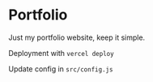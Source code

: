 
# Portfolio

Just my portfolio website, keep it simple.

Deployment with `vercel deploy`

Update config in `src/config.js`